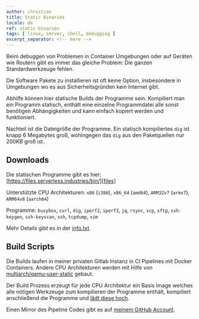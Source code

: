 ```yaml
---
author: christian
title: Static Binaries
locale: de
ref: static-binaries
tags: [ linux, server, shell, debugging ]
excerpt_separator: <!-- more -->
---
```


Beim debuggen von Problemen in Container Umgebungen oder auf Geräten wie Routern gibt es immer
das gleiche Problem: Die ganzen Standardwerkzeuge fehlen.

Die Software Pakete zu installieren ist oft keine Option, insbesondere in Umgebungen wo es
aus Sicherheitsgründen kein Internet gibt.

<!-- more -->

Abhilfe können hier statische Builds der Programme sein. Kompiliert man ein Programm statisch,
enthält eine einzelne Programmdatei alle sonst benötigen Abhängigkeiten und kann einfach
kopiert werden und funktioniert.

Nachteil ist die Dateigröße der Programme. Ein statisch kompiliertes `dig` ist knapp 6 Megabytes
groß, wohingegen das `dig` aus den Paketquellen nur 200KB groß ist.

[files]: https://files.serverless.industries/bin/
[info]: https://files.serverless.industries/bin/info.txt
[qemu]: https://github.com/multiarch/qemu-user-static
[code]: https://github.com/perryflynn/static-binaries

## Downloads

Die statischen Programme gibt es hier: [https://files.serverless.industries/bin/][files]

Unterstützte CPU Architekturen: `x86` (`i386`), `x86_64` (`amd64`), 
`ARM32v7` (`armv7`), `ARM64v8` (`aarch64`)

Programme: `busybox`, `curl`, `dig`, `iperf2`, `iperf3`, `jq`, `rsync`, `scp`, `sftp`, 
`ssh-keygen`, `ssh-keyscan`, `ssh`, `tcpdump`, `vim`

Mehr Details gibt es in der [info.txt][info].

## Build Scripts

Die Builds laufen in meiner privaten Gitlab Instanz in CI Pipelines mit Docker Containers.
Andere CPU Architekturen werden mit Hilfe von [multiarch/qemu-user-static][qemu] gebaut.

Der Build Prozess erzeugt für jede CPU Architektur ein Basis Image welches alle nötigen
Werkzeuge zum kompilieren der Programme enthält, kompiliert anschließend die Programme und
[lädt diese hoch][files].

Einen Mirror des Pipeline Codes gibt es auf [meinem GitHub Account][code].
